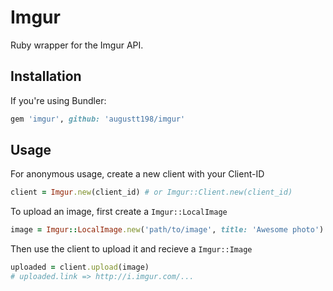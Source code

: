 # Imgur

Ruby wrapper for the Imgur API.

## Installation

If you're using Bundler:

```ruby
gem 'imgur', github: 'augustt198/imgur'
```

## Usage

For anonymous usage, create a new client with your Client-ID

```ruby
client = Imgur.new(client_id) # or Imgur::Client.new(client_id)
```

To upload an image, first create a `Imgur::LocalImage`
```ruby
image = Imgur::LocalImage.new('path/to/image', title: 'Awesome photo')
```

Then use the client to upload it and recieve a `Imgur::Image`
```ruby
uploaded = client.upload(image)
# uploaded.link => http://i.imgur.com/...
```
